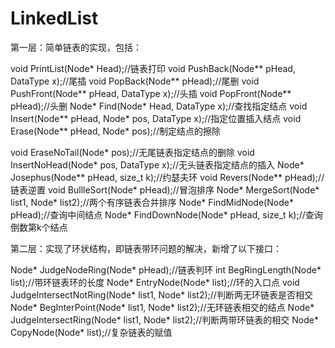 #  LinkedList


第一层：简单链表的实现，包括：

void PrintList(Node* Head);//链表打印
void PushBack(Node** pHead, DataType x);//尾插
void PopBack(Node** pHead);//尾删
void PushFront(Node** pHead, DataType x);//头插
void PopFront(Node** pHead);//头删
Node* Find(Node* Head, DataType x);//查找指定结点
void Insert(Node** pHead, Node* pos, DataType x);//指定位置插入结点
void Erase(Node** pHead, Node* pos);//制定结点的擦除

void EraseNoTail(Node* pos);//无尾链表指定结点的删除
void InsertNoHead(Node* pos, DataType x);//无头链表指定结点的插入
Node* Josephus(Node** pHead, size_t k);//约瑟夫环
void Revers(Node** pHead);//链表逆置
void BullleSort(Node* pHead);//冒泡排序
Node* MergeSort(Node* list1, Node* list2);//两个有序链表合并排序
Node* FindMidNode(Node* pHead);//查询中间结点
Node* FindDownNode(Node* pHead, size_t k);//查询倒数第k个结点



第二层：实现了环状结构，即链表带环问题的解决，新增了以下接口：

Node* JudgeNodeRing(Node* pHead);//链表判环
int BegRingLength(Node* list);//带环链表环的长度
Node* EntryNode(Node* list);//环的入口点
void JudgeIntersectNotRing(Node* list1, Node* list2);//判断两无环链表是否相交
Node* BegInterPoint(Node* list1, Node* list2);//无环链表相交的结点
Node* JudgeIntersectRing(Node* list1, Node* list2);//判断两带环链表的相交
Node* CopyNode(Node* list);//复杂链表的赋值




